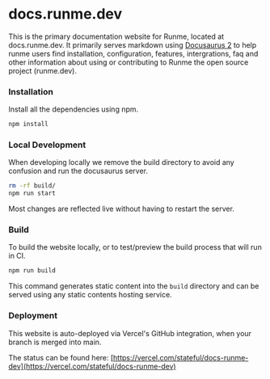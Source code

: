 # docs.runme.dev

This is the primary documentation website for Runme, located at docs.runme.dev. It primarily serves markdown using [Docusaurus 2](https://docusaurus.io/) to help runme users find installation, configuration, features, intergrations, faq and other information about using or contributing to Runme the open source project (runme.dev).

### Installation

Install all the dependencies using npm.

```sh { name=npm-install }
npm install
```

### Local Development

When developing locally we remove the build directory to avoid any confusion and run the docusaurus server.

```sh { name=npm-run-start background=true }
rm -rf build/
npm run start
```

Most changes are reflected live without having to restart the server.

### Build

To build the website locally, or to test/preview the build process that will run in CI.

```sh { name=npm-run-build }
npm run build
```

This command generates static content into the `build` directory and can be served using any static contents hosting service.

### Deployment

This website is auto-deployed via Vercel's GitHub integration, when your branch is merged into main.

The status can be found here: [https://vercel.com/stateful/docs-runme-dev](https://vercel.com/stateful/docs-runme-dev)
